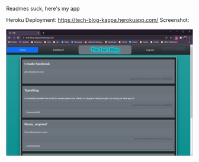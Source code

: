 Readmes suck, here's my app

Heroku Deployment: https://tech-blog-kappa.herokuapp.com/
Screenshot:
<br><br>
<img src="./img/Capture.PNG">
